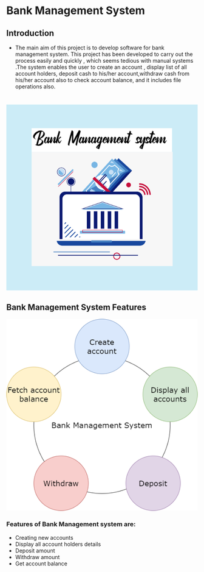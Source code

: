 # Bank Management System
## Introduction
 * The main aim of this project is to develop software for bank management system. This project has been developed to carry out the process easily and quickly , which seems tedious with  manual systems .The system enables the user to create an account , display list of all account holders, deposit cash to his/her account,withdraw cash from his/her account also to check account balance, and it includes file operations also.
 #
![screen](https://github.com/priyankabb153/260150_python_miniproject/blob/master/Images/banner.png)

   
## Bank Management System Features
![screen](https://github.com/priyankabb153/260150_python_miniproject/blob/master/Images/system.png)


###  Features of Bank Management system are:
  * Creating new accounts
  * Display all account holders details
  * Deposit amount
  * Withdraw amount
  * Get account balance



